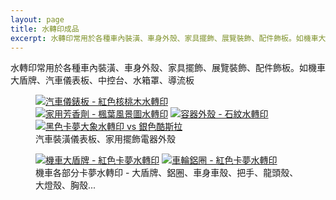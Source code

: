 ```yaml
---
layout: page
title: 水轉印成品
excerpt: 水轉印常用於各種車內裝潢、車身外殼、家具擺飾、展覽裝飾、配件飾板。如機車大盾牌、汽車儀表板、中控台、水箱罩、導流板
---
```


水轉印常用於各種車內裝潢、車身外殼、家具擺飾、展覽裝飾、配件飾板。如機車大盾牌、汽車儀表板、中控台、水箱罩、導流板

<figure class="half">
	<a href="image/products/car-dashboard-water-transfer-printing-DSC00306.jpg"><img src="image/products/car-dashboard-water-transfer-printing-DSC00306.jpg" alt="汽車儀錶板 - 紅色核桃木水轉印"></a>
	<a href="image/products/diffuser-wood-water-transfer-printing-DSC01301.jpg"><img src="image/products/diffuser-wood-water-transfer-printing-DSC01301.jpg" alt="家用芳香劑 - 楓葉風景圖水轉印"></a>
    <a href="image/products/DSC01311.jpg"><img src="image/products/DSC01311.jpg" alt="容器外殼 - 石紋水轉印"></a>
    <a href="image/products/silver-godzilla-cardon-elephant-DSC01349.jpg"><img src="image/products/silver-godzilla-cardon-elephant-DSC01349.jpg" alt="黑色卡夢大象水轉印 vs 銀色酷斯拉"></a>
	<figcaption>汽車裝潢儀表板、家用擺飾電器外殼</figcaption>
</figure>

<figure class="half">
	<a href="image/products/scooter-body-cover-DSC00238.jpg"><img src="image/products/scooter-body-cover-DSC00238.jpg" alt="機車大盾牌 - 紅色卡夢水轉印"></a>
	<a href="image/products/wheel-carbon-water-transfer-printing-DSC00264-1.jpg"><img src="image/products/wheel-carbon-water-transfer-printing-DSC00264-1.jpg" alt="車輪鋁圈 - 紅色卡夢水轉印"></a>
	<figcaption>機車各部分卡夢水轉印 - 大盾牌、鋁圈、車身車殼、把手、龍頭殼、大燈殼、胸殼...</figcaption>
</figure>